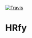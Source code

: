 [![Travis](https://img.shields.io/travis/vinyguedess/hrfy.svg)](https://travis-ci.org/vinyguedess/hrfy)

# HRfy